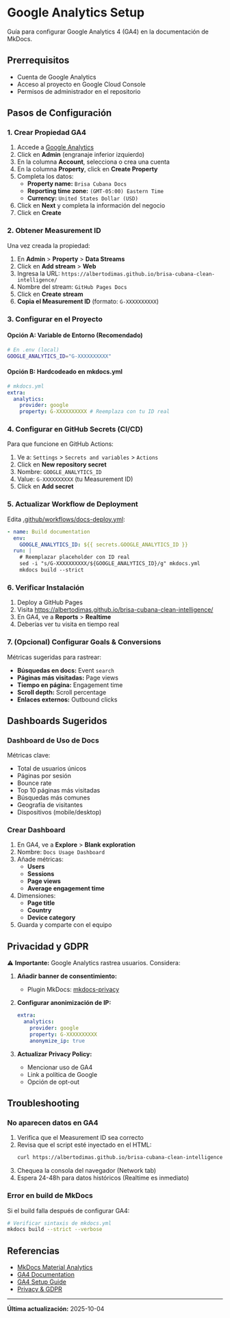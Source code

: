 # Google Analytics Setup

Guía para configurar Google Analytics 4 (GA4) en la documentación de MkDocs.

## Prerrequisitos

- Cuenta de Google Analytics
- Acceso al proyecto en Google Cloud Console
- Permisos de administrador en el repositorio

## Pasos de Configuración

### 1. Crear Propiedad GA4

1. Accede a [Google Analytics](https://analytics.google.com/)
2. Click en **Admin** (engranaje inferior izquierdo)
3. En la columna **Account**, selecciona o crea una cuenta
4. En la columna **Property**, click en **Create Property**
5. Completa los datos:
   - **Property name:** `Brisa Cubana Docs`
   - **Reporting time zone:** `(GMT-05:00) Eastern Time`
   - **Currency:** `United States Dollar (USD)`
6. Click en **Next** y completa la información del negocio
7. Click en **Create**

### 2. Obtener Measurement ID

Una vez creada la propiedad:

1. En **Admin** > **Property** > **Data Streams**
2. Click en **Add stream** > **Web**
3. Ingresa la URL: `https://albertodimas.github.io/brisa-cubana-clean-intelligence/`
4. Nombre del stream: `GitHub Pages Docs`
5. Click en **Create stream**
6. **Copia el Measurement ID** (formato: `G-XXXXXXXXXX`)

### 3. Configurar en el Proyecto

#### Opción A: Variable de Entorno (Recomendado)

```bash
# En .env (local)
GOOGLE_ANALYTICS_ID="G-XXXXXXXXXX"
```

#### Opción B: Hardcodeado en mkdocs.yml

```yaml
# mkdocs.yml
extra:
  analytics:
    provider: google
    property: G-XXXXXXXXXX # Reemplaza con tu ID real
```

### 4. Configurar en GitHub Secrets (CI/CD)

Para que funcione en GitHub Actions:

1. Ve a: `Settings` > `Secrets and variables` > `Actions`
2. Click en **New repository secret**
3. Nombre: `GOOGLE_ANALYTICS_ID`
4. Value: `G-XXXXXXXXXX` (tu Measurement ID)
5. Click en **Add secret**

### 5. Actualizar Workflow de Deployment

Edita [.github/workflows/docs-deploy.yml](../../.github/workflows/docs-deploy.yml):

```yaml
- name: Build documentation
  env:
    GOOGLE_ANALYTICS_ID: ${{ secrets.GOOGLE_ANALYTICS_ID }}
  run: |
    # Reemplazar placeholder con ID real
    sed -i "s/G-XXXXXXXXXX/${GOOGLE_ANALYTICS_ID}/g" mkdocs.yml
    mkdocs build --strict
```

### 6. Verificar Instalación

1. Deploy a GitHub Pages
2. Visita https://albertodimas.github.io/brisa-cubana-clean-intelligence/
3. En GA4, ve a **Reports** > **Realtime**
4. Deberías ver tu visita en tiempo real

### 7. (Opcional) Configurar Goals & Conversions

Métricas sugeridas para rastrear:

- **Búsquedas en docs:** Event `search`
- **Páginas más visitadas:** Page views
- **Tiempo en página:** Engagement time
- **Scroll depth:** Scroll percentage
- **Enlaces externos:** Outbound clicks

## Dashboards Sugeridos

### Dashboard de Uso de Docs

Métricas clave:

- Total de usuarios únicos
- Páginas por sesión
- Bounce rate
- Top 10 páginas más visitadas
- Búsquedas más comunes
- Geografía de visitantes
- Dispositivos (mobile/desktop)

### Crear Dashboard

1. En GA4, ve a **Explore** > **Blank exploration**
2. Nombre: `Docs Usage Dashboard`
3. Añade métricas:
   - **Users**
   - **Sessions**
   - **Page views**
   - **Average engagement time**
4. Dimensiones:
   - **Page title**
   - **Country**
   - **Device category**
5. Guarda y comparte con el equipo

## Privacidad y GDPR

⚠️ **Importante:** Google Analytics rastrea usuarios. Considera:

1. **Añadir banner de consentimiento:**
   - Plugin MkDocs: [mkdocs-privacy](https://squidfunk.github.io/mkdocs-material/setup/ensuring-data-privacy/)

2. **Configurar anonimización de IP:**

   ```yaml
   extra:
     analytics:
       provider: google
       property: G-XXXXXXXXXX
       anonymize_ip: true
   ```

3. **Actualizar Privacy Policy:**
   - Mencionar uso de GA4
   - Link a política de Google
   - Opción de opt-out

## Troubleshooting

### No aparecen datos en GA4

1. Verifica que el Measurement ID sea correcto
2. Revisa que el script esté inyectado en el HTML:
   ```bash
   curl https://albertodimas.github.io/brisa-cubana-clean-intelligence/ | grep "G-"
   ```
3. Chequea la consola del navegador (Network tab)
4. Espera 24-48h para datos históricos (Realtime es inmediato)

### Error en build de MkDocs

Si el build falla después de configurar GA4:

```bash
# Verificar sintaxis de mkdocs.yml
mkdocs build --strict --verbose
```

## Referencias

- [MkDocs Material Analytics](https://squidfunk.github.io/mkdocs-material/setup/setting-up-site-analytics/)
- [GA4 Documentation](https://support.google.com/analytics/answer/9304153)
- [GA4 Setup Guide](https://support.google.com/analytics/answer/9304153)
- [Privacy & GDPR](https://squidfunk.github.io/mkdocs-material/setup/ensuring-data-privacy/)

---

**Última actualización:** 2025-10-04
